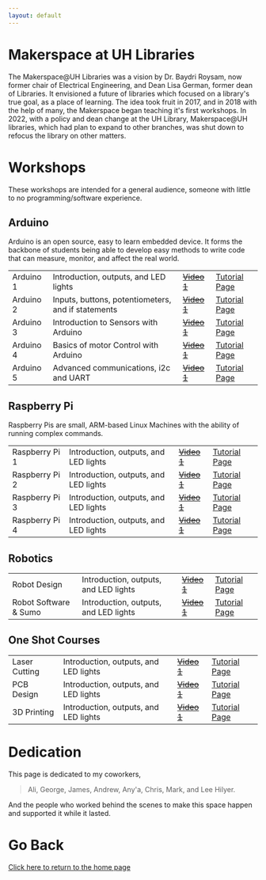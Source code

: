 ```yaml
---
layout: default
---
```


# Makerspace at UH Libraries
The Makerspace@UH Libraries was a vision by Dr. Baydri Roysam, now former chair of Electrical Engineering, and Dean Lisa German, former dean of Libraries. It envisioned a future of libraries which focused on a library's true goal, as a place of learning. The idea took fruit in 2017, and in 2018 with the help of many, the Makerspace began teaching it's first workshops. In 2022, with a policy and dean change at the UH Library, Makerspace@UH libraries, which had plan to expand to other branches, was shut down to refocus the library on other matters.

# Workshops
These workshops are intended for a general audience, someone with little to no programming/software experience.

## Arduino
Arduino is an open source, easy to learn embedded device. It forms the backbone of students being able to develop easy methods to write code that can measure, monitor, and affect the real world.

| | | | |
|:--|:--|:--|:--|
|Arduino 1| Introduction, outputs, and LED lights | [~~Video 1~~](.../README.md) | [Tutorial Page](.../README.md) |
|Arduino 2| Inputs, buttons, potentiometers, and if statements | [~~Video 1~~](.../README.md) | [Tutorial Page](.../README.md) |
|Arduino 3| Introduction to Sensors with Arduino | [~~Video 1~~](.../README.md) | [Tutorial Page](.../README.md) |
|Arduino 4| Basics of motor Control with Arduino | [~~Video 1~~](.../README.md) | [Tutorial Page](.../README.md) |
|Arduino 5| Advanced communications, i2c and UART | [~~Video 1~~](.../README.md) | [Tutorial Page](.../README.md) |

## Raspberry Pi
Raspberry Pis are small, ARM-based Linux Machines with the ability of running complex commands.

| | | | |
|:--|:--|:--|:--|
|Raspberry Pi 1| Introduction, outputs, and LED lights | [~~Video 1~~](.../README.md) | [Tutorial Page](.../README.md) |
|Raspberry Pi 2| Introduction, outputs, and LED lights | [~~Video 1~~](.../README.md) | [Tutorial Page](.../README.md) |
|Raspberry Pi 3| Introduction, outputs, and LED lights | [~~Video 1~~](.../README.md) | [Tutorial Page](.../README.md) |
|Raspberry Pi 4| Introduction, outputs, and LED lights | [~~Video 1~~](.../README.md) | [Tutorial Page](.../README.md) |

## Robotics

| | | | |
|:--|:--|:--|:--|
|Robot Design| Introduction, outputs, and LED lights | [~~Video 1~~](.../README.md) | [Tutorial Page](.../README.md) |
|Robot Software & Sumo| Introduction, outputs, and LED lights | [~~Video 1~~](.../README.md) | [Tutorial Page](.../README.md) |

## One Shot Courses

| | | | |
|:--|:--|:--|:--|
|Laser Cutting| Introduction, outputs, and LED lights | [~~Video 1~~](.../README.md) | [Tutorial Page](.../README.md) |
|PCB Design| Introduction, outputs, and LED lights | [~~Video 1~~](.../README.md) | [Tutorial Page](.../README.md) |
|3D Printing| Introduction, outputs, and LED lights | [~~Video 1~~](.../README.md) | [Tutorial Page](.../README.md) |

# Dedication
This page is dedicated to my coworkers,
> Ali, George, James, Andrew, Any'a, Chris, Mark, and Lee Hilyer.
> 
And the people who worked behind the scenes to make this space happen and supported it while it lasted.


# Go Back

[Click here to return to the home page](README.md)
<!---
To Do - Upload the old videos to Youtube and link them properly. Rerecord the older videos.
-->
